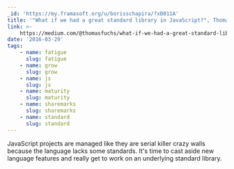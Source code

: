 ```yaml
---
_id: 'https://my.framasoft.org/u/borisschapira/?xB011A'
title: '"What if we had a great standard library in JavaScript?", Thomas Fuchs'
link: >-
    https://medium.com/@thomasfuchs/what-if-we-had-a-great-standard-library-in-javascript-52692342ee3f
date: '2016-03-29'
tags:
    - name: fatigue
      slug: fatigue
    - name: grow
      slug: grow
    - name: js
      slug: js
    - name: maturity
      slug: maturity
    - name: sharemarks
      slug: sharemarks
    - name: standard
      slug: standard
---
```


<div class="markdown"><p>JavaScript projects are managed like they are serial killer crazy walls because the language lacks some standards. It's time to cast aside new language features and really get to work on an underlying standard library.
</p></div>
